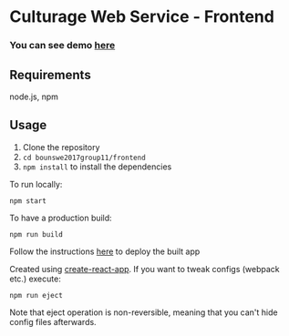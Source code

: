 # Culturage Web Service - Frontend 

### You can see demo [here](http://culturage.s3-website-us-east-1.amazonaws.com/)

## Requirements
node.js, npm

## Usage
1. Clone the repository
2. `cd bounswe2017group11/frontend`
3. `npm install` to install the dependencies

To run locally:

`npm start`


To have a production build:

`npm run build`

Follow the instructions [here](https://www.fullstackreact.com/articles/deploying-a-react-app-to-s3/) to deploy the built app

Created using [create-react-app](https://github.com/facebookincubator/create-react-app). If you want to tweak configs (webpack etc.) execute:

`npm run eject`

Note that eject operation is non-reversible, meaning that you can't hide config files afterwards.
